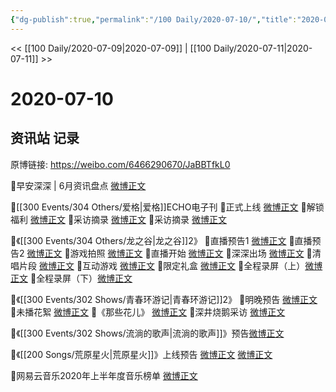 ```yaml
---
{"dg-publish":true,"permalink":"/100 Daily/2020-07-10/","title":"2020-07-10","created":"2023-04-06T20:15:29.744+08:00","updated":"2023-04-06T20:15:58.899+08:00"}
---
```



<< [[100 Daily/2020-07-09\|2020-07-09]] | [[100 Daily/2020-07-11\|2020-07-11]] >>

# 2020-07-10

## 资讯站 记录

原博链接: https://weibo.com/6466290670/JaBBTfkL0

🌟早安深深 | 6月资讯盘点 [微博正文](https://m.weibo.cn/6466290670/4525048201975513)

🌟[[300 Events/304 Others/爱格\|爱格]]ECHO电子刊
🌱正式上线 [微博正文](https://m.weibo.cn/6466290670/4525072670788524)
🌱解锁福利 [微博正文](https://m.weibo.cn/6466290670/4525114367333822)
🌱采访摘录 [微博正文](https://m.weibo.cn/6466290670/4525114912131994)
🌱采访摘录 [微博正文](https://m.weibo.cn/6466290670/4525186592356321)

🌟《[[300 Events/304 Others/龙之谷\|龙之谷]]2》
🌱直播预告1 [微博正文](https://m.weibo.cn/6466290670/4525114987150922)
🌱直播预告2 [微博正文](https://m.weibo.cn/6466290670/4525209905087917)
🌱游戏拍照 [微博正文](https://m.weibo.cn/6466290670/4525206788762250)
🌱直播开始 [微博正文](https://m.weibo.cn/6466290670/4525216049730444)
🌱深深出场 [微博正文](https://m.weibo.cn/6466290670/4525236442019848)
🌱清唱片段 [微博正文](https://m.weibo.cn/6466290670/4525240468443079)
🌱互动游戏 [微博正文](https://m.weibo.cn/6466290670/4525270562142816)
🌱限定礼盒 [微博正文](https://m.weibo.cn/6466290670/4525247380687055)
🌱全程录屏（上）[微博正文](https://m.weibo.cn/6466290670/4525318554206211)
🌱全程录屏（下）[微博正文](https://m.weibo.cn/6466290670/4525328569877211)

🌟《[[300 Events/302 Shows/青春环游记\|青春环游记]]2》
🌱明晚预告 [微博正文](https://m.weibo.cn/6466290670/4525084020483119)
🌱未播花絮 [微博正文](https://m.weibo.cn/6466290670/4525205656226620)
🌱《那些花儿》 [微博正文](https://m.weibo.cn/6466290670/4525140806871503)
🌱深井烧鹅采访 [微博正文](https://m.weibo.cn/6466290670/4525188081943620)

🌟《[[300 Events/302 Shows/流淌的歌声\|流淌的歌声]]》预告[微博正文](https://m.weibo.cn/6466290670/4525284709484293)

🌟《[[200 Songs/荒原星火\|荒原星火]]》上线预告
[微博正文](https://m.weibo.cn/6466290670/4525073803137571) [微博正文](https://m.weibo.cn/6466290670/4525186621793498)

🌟网易云音乐2020年上半年度音乐榜单
[微博正文](https://m.weibo.cn/6466290670/4525137414483115)
